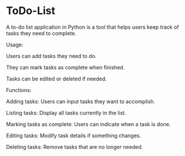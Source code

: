 # ToDo-List
A to-do list application in Python is a tool that helps users keep track of tasks they need to complete.

Usage:

Users can add tasks they need to do.

They can mark tasks as complete when finished.

Tasks can be edited or deleted if needed.

Functions:

Adding tasks: Users can input tasks they want to accomplish.

Listing tasks: Display all tasks currently in the list.

Marking tasks as complete: Users can indicate when a task is done.

Editing tasks: Modify task details if something changes.

Deleting tasks: Remove tasks that are no longer needed.
